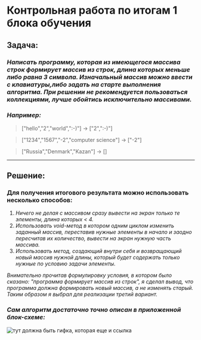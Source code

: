 # **Контрольная работа по итогам 1 блока обучения**

## **Задача:**
### *Написать программу, которая из имеющегося массива строк формирует массив из строк, длина которых меньше либо равна 3 символа. Изначальный массив можно ввести с клавиатуры,либо задать на старте выполнения алгоритма. При решении не рекомендуется пользоваться коллекциями, лучше обойтись исключительно массивами.*

### *Например:*

> ["hello","2","world",":-)"] -> ["2",":-)"]

> ["1234","1567","-2","computer science"] -> ["-2"]

> ["Russia","Denmark","Kazan"] -> []
---
## Решение:

### Для получения итогового результата можно использовать несколько способов:
1. *Ничего не делая с массивом сразу вывести на экран только те элементы, длина которых < 4.*
2. *Использовать void-метод в котором одним циклом изменить заданный массив, переставив нужные элементы в начало и заодно пересчитав их количество, вывести на экран нужную часть массива.*
3. *Использовать метод, создающий внутри себя и возвращающий новый массив нужной длины, который будет содержать только нужные по условию задачи элементы.*

*Внимательно прочитав формулировку условия, в котором было сказано: "программа формирует массив из строк", я сделал вывод, что программа должна
формировать новый массив, а не изменять старый. Таким образом я выбрал для реализации третий вариант.*

### *Сам алгоритм достаточно точно описан в приложенной блок-схеме:*
![тут должна быть гифка, которая еще и ссылка](https://i.imgur.com/lKlM7Ki.jpg)
